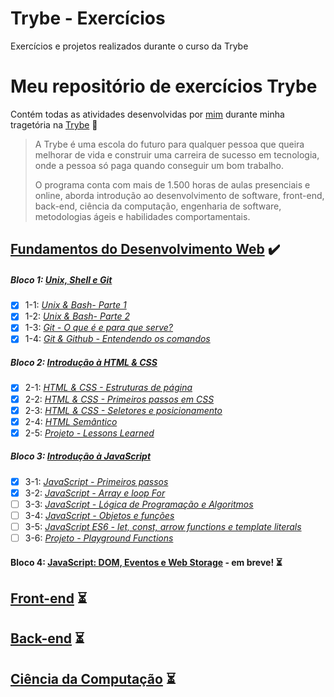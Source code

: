   # Trybe - Exercícios
  Exercícios e projetos realizados durante o curso da Trybe

  # Meu repositório de exercícios Trybe
  Contém todas as atividades desenvolvidas por [mim](https://www.linkedin.com/in/lucas-koyama/) durante minha tragetória na [Trybe](https://www.betrybe.com/) :rocket:

> A Trybe é uma escola do futuro para qualquer pessoa que queira
> melhorar de vida e construir uma carreira de sucesso em tecnologia,
> onde a pessoa só paga quando conseguir um bom trabalho.
> 
> O programa conta com mais de 1.500 horas de aulas presenciais e
> online, aborda introdução ao desenvolvimento de software, front-end,
> back-end, ciência da computação, engenharia de software, metodologias
> ágeis e habilidades comportamentais.

  ## [Fundamentos do Desenvolvimento Web](https://github.com/lucasKoyama/trybe-exercicios/tree/main/modulo-01-fundamentos) :heavy_check_mark:

  ##### Bloco 1: [Unix, Shell e Git](https://github.com/lucasKoyama/trybe-exercicios/tree/main/modulo-01-fundamentos/secao-01-unix-shell-e-git)

  - [x] 1-1: _[Unix & Bash- Parte 1](https://github.com/lucasKoyama/trybe-exercicios/tree/main/modulo-01-fundamentos/secao-01-unix-shell-e-git/dia-01-unix-e-bash-parte-1)_
  - [x] 1-2: _[Unix & Bash- Parte 2](https://github.com/lucasKoyama/trybe-exercicios/tree/main/modulo-01-fundamentos/secao-01-unix-shell-e-git/dia-02-unix-e-bash-parte-2)_
  - [x] 1-3: _[Git - O que é e para que serve?](https://github.com/lucasKoyama/trybe-exercicios/tree/main/modulo-01-fundamentos/secao-01-unix-shell-e-git/dia-03-git-o-que-%C3%A9-e-para-que-serve)_
  - [x] 1-4: _[Git & Github - Entendendo os comandos](https://github.com/lucasKoyama/trybe-exercicios/tree/main/modulo-01-fundamentos/secao-01-unix-shell-e-git/dia-04-git-e-github-entendendo-os-comandos)_

  ##### Bloco 2: [Introdução à HTML & CSS](https://github.com/lucasKoyama/trybe-exercicios/tree/main/modulo-01-fundamentos/secao-02-introducao-a-html-e-css)

  - [x] 2-1: _[HTML & CSS - Estruturas de página](https://github.com/lucasKoyama/trybe-exercicios/tree/main/modulo-01-fundamentos/secao-02-introducao-a-html-e-css/dia-01-HTML-e-CSS-estruturas-de-pagina)_
  - [x] 2-2: _[HTML & CSS - Primeiros passos em CSS](https://github.com/lucasKoyama/trybe-exercicios/tree/main/modulo-01-fundamentos/secao-02-introducao-a-html-e-css/dia-02-HTML-e-CSS-primeiros-passos-em-CSS)_
  - [x] 2-3: _[HTML & CSS - Seletores e posicionamento](https://github.com/lucasKoyama/trybe-exercicios/tree/main/modulo-01-fundamentos/secao-02-introducao-a-html-e-css/dia-03-HTML-e-CSS-seletores-e-posicionamento)_
  - [x] 2-4: _[HTML Semântico](https://github.com/lucasKoyama/trybe-exercicios/tree/main/modulo-01-fundamentos/secao-02-introducao-a-html-e-css/dia-04-HTML-semantico/elementos-de-bloco-e-elementos-inline)_
  - [x] 2-5: _[Projeto - Lessons Learned]()_

  ##### Bloco 3: [Introdução à JavaScript](https://github.com/lucasKoyama/trybe-exercicios/tree/main/modulo-01-fundamentos/secao-03-introducao-a-javascript)

  - [x] 3-1: _[JavaScript - Primeiros passos](https://github.com/lucasKoyama/trybe-exercicios/tree/main/modulo-01-fundamentos/secao-03-introducao-a-javascript/dia-01-javascript-primeiros-passos)_
  - [x] 3-2: _[JavaScript - Array e loop For](https://github.com/lucasKoyama/trybe-exercicios/tree/main/modulo-01-fundamentos/secao-03-introducao-a-javascript/dia-02-javascript-array-e-loop-for)_
  - [ ] 3-3: _[JavaScript - Lógica de Programação e Algoritmos]()_
  - [ ] 3-4: _[JavaScript - Objetos e funções]()_
  - [ ] 3-5: _[JavaScript ES6 - let, const, arrow functions e template literals]()_
  - [ ] 3-6: _[Projeto - Playground Functions]()_

  #### Bloco 4: [JavaScript: DOM, Eventos e Web Storage]() - em breve! :hourglass_flowing_sand:

  ## [Front-end]() :hourglass_flowing_sand:

  ## [Back-end]() :hourglass_flowing_sand:

  ## [Ciência da Computação]() :hourglass_flowing_sand: